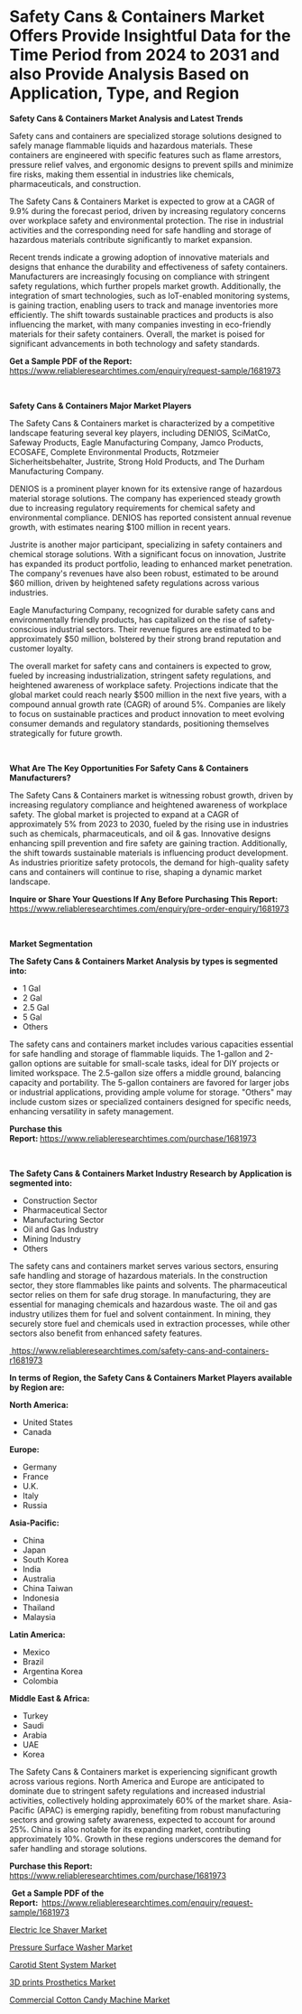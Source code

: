 <p><h1>Safety Cans & Containers Market Offers Provide Insightful Data for the Time Period from 2024 to 2031 and also Provide Analysis Based on Application, Type, and Region</h1></p><p><strong>Safety Cans & Containers Market Analysis and Latest Trends</strong></p>
<p><p>Safety cans and containers are specialized storage solutions designed to safely manage flammable liquids and hazardous materials. These containers are engineered with specific features such as flame arrestors, pressure relief valves, and ergonomic designs to prevent spills and minimize fire risks, making them essential in industries like chemicals, pharmaceuticals, and construction.</p><p>The Safety Cans & Containers Market is expected to grow at a CAGR of 9.9% during the forecast period, driven by increasing regulatory concerns over workplace safety and environmental protection. The rise in industrial activities and the corresponding need for safe handling and storage of hazardous materials contribute significantly to market expansion. </p><p>Recent trends indicate a growing adoption of innovative materials and designs that enhance the durability and effectiveness of safety containers. Manufacturers are increasingly focusing on compliance with stringent safety regulations, which further propels market growth. Additionally, the integration of smart technologies, such as IoT-enabled monitoring systems, is gaining traction, enabling users to track and manage inventories more efficiently. The shift towards sustainable practices and products is also influencing the market, with many companies investing in eco-friendly materials for their safety containers. Overall, the market is poised for significant advancements in both technology and safety standards.</p></p>
<p><strong>Get a Sample PDF of the Report:&nbsp;</strong> <a href="https://www.reliableresearchtimes.com/enquiry/request-sample/1681973?utm_campaign=1266&utm_medium=2&utm_source=Github&utm_content=ia&utm_term=01102024&utm_id=safety-cans-containers">https://www.reliableresearchtimes.com/enquiry/request-sample/1681973</a></p>
<p>&nbsp;</p>
<p><strong>Safety Cans & Containers Major Market Players</strong></p>
<p><p>The Safety Cans & Containers market is characterized by a competitive landscape featuring several key players, including DENIOS, SciMatCo, Safeway Products, Eagle Manufacturing Company, Jamco Products, ECOSAFE, Complete Environmental Products, Rotzmeier Sicherheitsbehalter, Justrite, Strong Hold Products, and The Durham Manufacturing Company.</p><p>DENIOS is a prominent player known for its extensive range of hazardous material storage solutions. The company has experienced steady growth due to increasing regulatory requirements for chemical safety and environmental compliance. DENIOS has reported consistent annual revenue growth, with estimates nearing $100 million in recent years.</p><p>Justrite is another major participant, specializing in safety containers and chemical storage solutions. With a significant focus on innovation, Justrite has expanded its product portfolio, leading to enhanced market penetration. The company's revenues have also been robust, estimated to be around $60 million, driven by heightened safety regulations across various industries.</p><p>Eagle Manufacturing Company, recognized for durable safety cans and environmentally friendly products, has capitalized on the rise of safety-conscious industrial sectors. Their revenue figures are estimated to be approximately $50 million, bolstered by their strong brand reputation and customer loyalty.</p><p>The overall market for safety cans and containers is expected to grow, fueled by increasing industrialization, stringent safety regulations, and heightened awareness of workplace safety. Projections indicate that the global market could reach nearly $500 million in the next five years, with a compound annual growth rate (CAGR) of around 5%. Companies are likely to focus on sustainable practices and product innovation to meet evolving consumer demands and regulatory standards, positioning themselves strategically for future growth.</p></p>
<p>&nbsp;</p>
<p><strong>What Are The Key Opportunities For Safety Cans & Containers Manufacturers?</strong></p>
<p><p>The Safety Cans & Containers market is witnessing robust growth, driven by increasing regulatory compliance and heightened awareness of workplace safety. The global market is projected to expand at a CAGR of approximately 5% from 2023 to 2030, fueled by the rising use in industries such as chemicals, pharmaceuticals, and oil & gas. Innovative designs enhancing spill prevention and fire safety are gaining traction. Additionally, the shift towards sustainable materials is influencing product development. As industries prioritize safety protocols, the demand for high-quality safety cans and containers will continue to rise, shaping a dynamic market landscape.</p></p>
<p><strong>Inquire or Share Your Questions If Any Before Purchasing This Report:</strong> <a href="https://www.reliableresearchtimes.com/enquiry/pre-order-enquiry/1681973?utm_campaign=1266&utm_medium=2&utm_source=Github&utm_content=ia&utm_term=01102024&utm_id=safety-cans-containers">https://www.reliableresearchtimes.com/enquiry/pre-order-enquiry/1681973</a></p>
<p>&nbsp;</p>
<p><strong>Market Segmentation</strong></p>
<p><strong>The Safety Cans & Containers Market Analysis by types is segmented into:</strong></p>
<p><ul><li>1 Gal</li><li>2 Gal</li><li>2.5 Gal</li><li>5 Gal</li><li>Others</li></ul></p>
<p><p>The safety cans and containers market includes various capacities essential for safe handling and storage of flammable liquids. The 1-gallon and 2-gallon options are suitable for small-scale tasks, ideal for DIY projects or limited workspace. The 2.5-gallon size offers a middle ground, balancing capacity and portability. The 5-gallon containers are favored for larger jobs or industrial applications, providing ample volume for storage. "Others" may include custom sizes or specialized containers designed for specific needs, enhancing versatility in safety management.</p></p>
<p><strong>Purchase this Report:&nbsp;</strong><a href="https://www.reliableresearchtimes.com/purchase/1681973?utm_campaign=1266&utm_medium=2&utm_source=Github&utm_content=ia&utm_term=01102024&utm_id=safety-cans-containers">https://www.reliableresearchtimes.com/purchase/1681973</a></p>
<p>&nbsp;</p>
<p><strong>The Safety Cans & Containers Market Industry Research by Application is segmented into:</strong></p>
<p><ul><li>Construction Sector</li><li>Pharmaceutical Sector</li><li>Manufacturing Sector</li><li>Oil and Gas Industry</li><li>Mining Industry</li><li>Others</li></ul></p>
<p><p>The safety cans and containers market serves various sectors, ensuring safe handling and storage of hazardous materials. In the construction sector, they store flammables like paints and solvents. The pharmaceutical sector relies on them for safe drug storage. In manufacturing, they are essential for managing chemicals and hazardous waste. The oil and gas industry utilizes them for fuel and solvent containment. In mining, they securely store fuel and chemicals used in extraction processes, while other sectors also benefit from enhanced safety features.</p></p>
<p><a href="https://www.reliableresearchtimes.com/safety-cans-and-containers-r1681973?utm_campaign=1266&utm_medium=2&utm_source=Github&utm_content=ia&utm_term=01102024&utm_id=safety-cans-containers">&nbsp;https://www.reliableresearchtimes.com/safety-cans-and-containers-r1681973</a></p>
<p><strong>In terms of Region, the Safety Cans & Containers Market Players available by Region are:</strong></p>
<p>
    <p> <strong> North America: </strong>
        <ul>
            <li>United States</li>
            <li>Canada</li>
        </ul>
        </p> 
    <p> <strong> Europe: </strong>
        <ul>
            <li>Germany</li>
            <li>France</li>
            <li>U.K.</li>
            <li>Italy</li>
            <li>Russia</li>
        </ul>
        </p> 
    <p> <strong> Asia-Pacific: </strong>
        <ul>
            <li>China</li>
            <li>Japan</li>
            <li>South Korea</li>
            <li>India</li>
            <li>Australia</li>
            <li>China Taiwan</li>
            <li>Indonesia</li>
            <li>Thailand</li>
            <li>Malaysia</li>
        </ul>
        </p> 
    <p> <strong> Latin America: </strong>
        <ul>
            <li>Mexico</li>
            <li>Brazil</li>
            <li>Argentina Korea</li>
            <li>Colombia</li>
        </ul>
        </p> 
    <p> <strong> Middle East & Africa: </strong>
        <ul>
            <li>Turkey</li>
            <li>Saudi</li>
            <li>Arabia</li>
            <li>UAE</li>
            <li>Korea</li>
        </ul>
    </p>
    </p>
<p><p>The Safety Cans & Containers market is experiencing significant growth across various regions. North America and Europe are anticipated to dominate due to stringent safety regulations and increased industrial activities, collectively holding approximately 60% of the market share. Asia-Pacific (APAC) is emerging rapidly, benefiting from robust manufacturing sectors and growing safety awareness, expected to account for around 25%. China is also notable for its expanding market, contributing approximately 10%. Growth in these regions underscores the demand for safer handling and storage solutions.</p></p>
<p><strong>Purchase this Report: </strong><a href="https://www.reliableresearchtimes.com/purchase/1681973?utm_campaign=1266&utm_medium=2&utm_source=Github&utm_content=ia&utm_term=01102024&utm_id=safety-cans-containers">https://www.reliableresearchtimes.com/purchase/1681973</a></p>
<p>&nbsp;<strong>Get a Sample PDF of the Report:&nbsp;&nbsp;</strong><a href="https://www.reliableresearchtimes.com/enquiry/request-sample/1681973?utm_campaign=1266&utm_medium=2&utm_source=Github&utm_content=ia&utm_term=01102024&utm_id=safety-cans-containers">https://www.reliableresearchtimes.com/enquiry/request-sample/1681973</a></p>
<p><strong></strong></p>
<p><p><a href="https://www.linkedin.com/pulse/how-electric-ice-shaver-market-evolved-key-trends-regional-jxfxf?utm_campaign=1266&utm_medium=2&utm_source=Github&utm_content=ia&utm_term=01102024&utm_id=safety-cans-containers">Electric Ice Shaver Market</a></p><p><a href="https://www.linkedin.com/pulse/pressure-surface-washer-market-trends-strategic-insights-lryrf?utm_campaign=1266&utm_medium=2&utm_source=Github&utm_content=ia&utm_term=01102024&utm_id=safety-cans-containers">Pressure Surface Washer Market</a></p><p><a href="https://issuu.com/reportprime-2/docs/carotid-stent-system-market-size-20_4df25bf9f162f8?utm_campaign=1266&utm_medium=2&utm_source=Github&utm_content=ia&utm_term=01102024&utm_id=safety-cans-containers">Carotid Stent System Market</a></p><p><a href="https://issuu.com/reportprime-2/docs/3d-prints-prosthetics-market-size-2_dd75f096e942e5?utm_campaign=1266&utm_medium=2&utm_source=Github&utm_content=ia&utm_term=01102024&utm_id=safety-cans-containers">3D prints Prosthetics Market</a></p><p><a href="https://www.linkedin.com/pulse/commercial-cotton-candy-machine-market-revolution-2024-2wk2f?utm_campaign=1266&utm_medium=2&utm_source=Github&utm_content=ia&utm_term=01102024&utm_id=safety-cans-containers">Commercial Cotton Candy Machine Market</a></p></p>